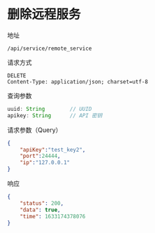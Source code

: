 # 删除远程服务

地址
```
/api/service/remote_service
```

请求方式
```
DELETE
Content-Type: application/json; charset=utf-8
```

查询参数
```js
uuid: String        // UUID
apikey: String      // API 密钥
```

请求参数（Query）
```json
{
    "apiKey":"test_key2",
    "port":24444,
    "ip":"127.0.0.1"
}
```

响应
```json
{
    "status": 200,
    "data": true,
    "time": 1633174378076
}
```
